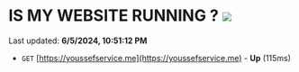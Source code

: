 # IS MY WEBSITE RUNNING ? [![](https://img.shields.io/static/v1?label=Sponsor&message=%E2%9D%A4&logo=GitHub&color=%23fe8e86)](https://github.com/sponsors/Youssef-Lehmam)

Last updated: **6/5/2024, 10:51:12 PM**

- `GET` [https://youssefservice.me](https://youssefservice.me) - **Up** (115ms)
